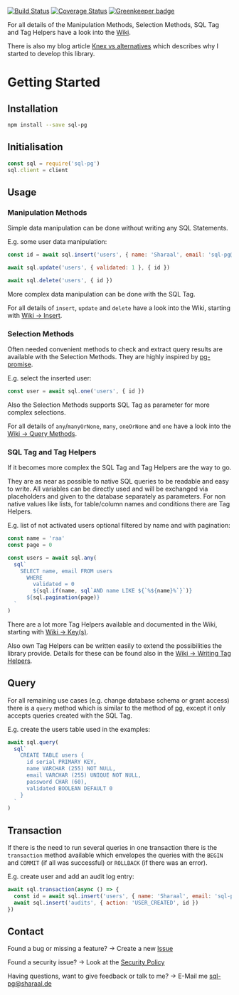 [![Build Status](https://travis-ci.org/Sharaal/sql-pg.svg)](https://travis-ci.org/Sharaal/sql-pg)
[![Coverage Status](https://coveralls.io/repos/github/Sharaal/sql-pg/badge.svg?branch=master)](https://coveralls.io/github/Sharaal/sql-pg?branch=master)
[![Greenkeeper badge](https://badges.greenkeeper.io/Sharaal/sql-pg.svg)](https://greenkeeper.io/)

For all details of the Manipulation Methods, Selection Methods, SQL Tag and Tag Helpers have a look into the [Wiki](https://github.com/Sharaal/sql-pg/wiki).

There is also my blog article [Knex vs alternatives](http://blog.sharaal.de/2019/03/12/knex-vs-alternatives.html) which describes why I started to develop this library.

# Getting Started

## Installation

```bash
npm install --save sql-pg
```

## Initialisation

```javascript
const sql = require('sql-pg')
sql.client = client
```

## Usage

### Manipulation Methods

Simple data manipulation can be done without writing any SQL Statements.

E.g. some user data manipulation:

```javascript
const id = await sql.insert('users', { name: 'Sharaal', email: 'sql-pg@sharaal.de' })

await sql.update('users', { validated: 1 }, { id })

await sql.delete('users', { id })
```

More complex data manipulation can be done with the SQL Tag.

For all details of `insert`, `update` and `delete` have a look into the Wiki, starting with [Wiki -> Insert](https://github.com/Sharaal/sql-pg/wiki/Insert).

### Selection Methods

Often needed convenient methods to check and extract query results are available with the Selection Methods. They are highly inspired by [pg-promise](http://vitaly-t.github.io/pg-promise/index.html).

E.g. select the inserted user:

```javascript
const user = await sql.one('users', { id })
```

Also the Selection Methods supports SQL Tag as parameter for more complex selections.

For all details of `any`/`manyOrNone`, `many`, `oneOrNone` and `one` have a look into the [Wiki -> Query Methods](https://github.com/Sharaal/sql-pg/wiki/Query-Methods).

### SQL Tag and Tag Helpers

If it becomes more complex the SQL Tag and Tag Helpers are the way to go.

They are as near as possible to native SQL queries to be readable and easy to write. All variables can be directly used and will be exchanged via placeholders and given to the database separately as parameters. For non native values like lists, for table/column names and conditions there are Tag Helpers.

E.g. list of not activated users optional filtered by name and with pagination:

```javascript
const name = 'raa'
const page = 0

const users = await sql.any(
  sql`
    SELECT name, email FROM users
      WHERE
        validated = 0
        ${sql.if(name, sql`AND name LIKE ${`%${name}%`}`)}
      ${sql.pagination(page)}
  `
)
```

There are a lot more Tag Helpers available and documented in the Wiki, starting with [Wiki -> Key(s)](https://github.com/Sharaal/sql-pg/wiki/Key%28s%29).

Also own Tag Helpers can be written easily to extend the possibilities the library provide. Details for these can be found also in the [Wiki -> Writing Tag Helpers](https://github.com/Sharaal/sql-pg/wiki/Writing-Tag-Helpers).

## Query

For all remaining use cases (e.g. change database schema or grant access) there is a `query` method which is similar to the method of [pg](https://node-postgres.com/), except it only accepts queries created with the SQL Tag.

E.g. create the users table used in the examples:

```javascript
await sql.query(
  sql`
    CREATE TABLE users {
      id serial PRIMARY KEY,
      name VARCHAR (255) NOT NULL,
      email VARCHAR (255) UNIQUE NOT NULL,
      password CHAR (60),
      validated BOOLEAN DEFAULT 0
    }
  `
)
```

## Transaction

If there is the need to run several queries in one transaction there is the `transaction` method available which envelopes the queries with the `BEGIN` and `COMMIT` (if all was successful) or `ROLLBACK` (if there was an error).

E.g. create user and add an audit log entry:

```javascript
await sql.transaction(async () => {
  const id = await sql.insert('users', { name: 'Sharaal', email: 'sql-pg@sharaal.de' })
  await sql.insert('audits', { action: 'USER_CREATED', id })
})
```

## Contact

Found a bug or missing a feature? -> Create a new [Issue](https://github.com/Sharaal/sql-pg/issues)

Found a security issue? -> Look at the [Security Policy](https://github.com/Sharaal/sql-pg/security/policy)

Having questions, want to give feedback or talk to me? -> E-Mail me sql-pg@sharaal.de
